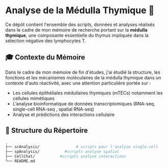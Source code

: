 # Analyse de la Médulla Thymique 🧬

Ce dépôt contient l'ensemble des scripts, données et analyses réalisés dans le cadre de mon mémoire de recherche portant sur la **médulla thymique**, une composante essentielle du thymus impliquée dans la sélection négative des lymphocytes T.

## 🎓 Contexte du Mémoire

Dans le cadre de mon mémoire de fin d'études, j'ai étudié la structure, les fonctions et les mécanismes moléculaires de la médulla thymique dans un contexte d'auto réactivité, avec une attention particulière portée sur :
- Les cellules épithéliales médullaires thymiques (mTECs) notamment les cellules mimétiques
- L’analyse bioinformatique de données transcriptomiques (RNA-seq, single-cell RNA-seq , spatial RNA-seq)
- Analyse et prédictions des interactions cellulaire

## 📁 Structure du Répertoire

```bash
.
├── scAnalysis/                # scripts pour l'analyse single-cell
├── spAnalysis/           #scripts analyse spatial
├── CellChat/           #scripts analyse interactions
└── README.md     

